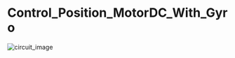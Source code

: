 # Control_Position_MotorDC_With_Gyro
![circuit_image](https://github.com/user-attachments/assets/8a6a5254-26f8-4823-a09f-b6ce4dc2629b)
